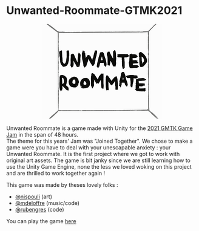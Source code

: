 # Unwanted-Roommate-GTMK2021
  
  
<p align="center">
  <img src="unwantedroommate.png">
</p>
  
  
Unwanted Roommate is a game made with Unity for the [2021 GMTK Game Jam](http://itch.io/jam/gmtk-2021) in the span of 48 hours.  
The theme for this years' Jam was "Joined Together". We chose to make a game were you have to deal with your unescapable anxiety : your Unwanted Roommate.
It is the first project where we got to work with original art assets. The game is bit janky since we are still learning how to use the Unity Game Engine, none the less we loved woking on this project and are thrilled to work together again !

This game was made by theses lovely folks :
* [@nispouli](https://instagram.com/nispouli/) (art)
* [@mdeloffre](https://github.com/mdeloffre) (music/code)
* [@rubengres](https://github.com/rubengres) (code)  

You can play the game [here](https://ohmlet.itch.io/unwanted-roommate-v2)
